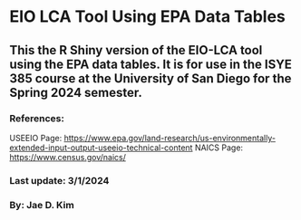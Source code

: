 # EIO LCA Tool Using EPA Data Tables

## This the R Shiny version of the EIO-LCA tool using the EPA data tables. It is for use in the ISYE 385 course at the University of San Diego for the Spring 2024 semester.
### References:
USEEIO Page: https://www.epa.gov/land-research/us-environmentally-extended-input-output-useeio-technical-content
NAICS Page: https://www.census.gov/naics/
### Last update: 3/1/2024
### By: Jae D. Kim
